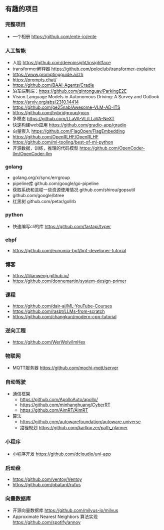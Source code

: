 ## 有趣的项目

### 完整项目

- 一个相册 https://github.com/ente-io/ente

### 人工智能

- 人脸 https://github.com/deepinsight/insightface
- transformer解释器 https://github.com/poloclub/transformer-explainer
- https://www.promptingguide.ai/zh
- https://prompts.chat/
- https://github.com/BAAI-Agents/Cradle
- 泊车端到端：https://github.com/qintonguav/ParkingE2E
- Vision Language Models in Autonomous Driving: A Survey and Outlook https://arxiv.org/abs/2310.14414
- https://github.com/ge25nab/Awesome-VLM-AD-ITS
- https://github.com/hybridgroup/gocv
- 多模态 https://github.com/LLaVA-VL/LLaVA-NeXT
- 快速构建web应用 https://github.com/gradio-app/gradio
- 向量嵌入 https://github.com/FlagOpen/FlagEmbedding
- https://github.com/OpenRLHF/OpenRLHF
- https://github.com/ml-tooling/best-of-ml-python
- 开源数据，训练，推理的代码模型 https://github.com/OpenCoder-llm/OpenCoder-llm

### golang

- golang.org/x/sync/errgroup
- pipeline库 github.com/google/go-pipeline
- 获取系统和进程一些资源使用情况 github.com/shirou/gopsutil 
- github.com/google/btree
- 红黑树 github.com/petar/gollrb

### python

- 快速编写cli的库 https://github.com/fastapi/typer

### ebpf

- https://github.com/eunomia-bpf/bpf-developer-tutorial

### 博客

- https://lilianweng.github.io/
- https://github.com/donnemartin/system-design-primer

### 课程

- https://github.com/dair-ai/ML-YouTube-Courses
- https://github.com/rasbt/LLMs-from-scratch
- https://github.com/changkun/modern-cpp-tutorial

### 逆向工程

- https://github.com/WerWolv/ImHex

### 物联网

- MQTT服务器 https://github.com/mochi-mqtt/server

### 自动驾驶

- 通信框架
  - https://github.com/ApolloAuto/apollo/
  - https://github.com/minhanghuang/CyberRT
  - https://github.com/AimRT/AimRT
- 算法
  - https://github.com/autowarefoundation/autoware.universe
  - 路径规划 https://github.com/karlkurzer/path_planner
 
### 小程序

- 小程序开发 https://github.com/dcloudio/uni-app

### 启动盘

- https://github.com/ventoy/Ventoy
- https://github.com/pbatard/rufus

### 向量数据库

- 开源向量数据库 https://github.com/milvus-io/milvus
- Approximate Nearest Neighbors 算法实现 https://github.com/spotify/annoy
